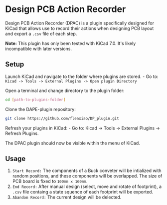 # Design PCB Action Recorder

Design PCB Action Recorder (DPAC) is a plugin specifically designed for KiCad that allows use to record their actions when designing PCB layout and export a `.csv` file of each step.

**Note:** This plugin has only been tested with KiCad 7.0. It's likely incompatible with later versions.

## Setup
Launch KiCad and navigate to the folder where plugins are stored.
    - Go to: `Kicad -> Tools -> External Plugins -> Open plugin Directory`

Open a terminal and change directory to the plugin folder:
```bash
cd [path-to-plugins-folder]
```

Clone the DAPE-plugin repository:
```bash
git clone https://github.com/fleaxiao/DP_plugin.git
```

Refresh your plugins in KiCad:
    - Go to: Kicad -> Tools -> External Plugins -> Refresh Plugins.

The DPAC plugin should now be visible within the menu of KiCad.

## Usage

1. ``Start Record:`` The components of a Buck conveter will be intialized with random positions, and these components will be overlapped. The size of PCB board is fixed to `100mm x 160mm`. 
2. ``End Record:`` After manual design (select, move and rotate of footprint), a `.csv` file containg a state squence of each footprint will be exported.
3. ``Abandon Record:`` The current design will be delected.